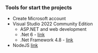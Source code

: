### Tools for start the projects
* Create Microsoft account
* Visual Studio 2022 Community Edition
  *  ASP.NET and web development
  * .Net 6 - [link](https://dotnet.microsoft.com/download/dotnet/6.0)
  * .Net Framework 4.8 - [link](https://dotnet.microsoft.com/download/dotnet-framework)
* NodeJS [link](https://nodejs.org/en/)
